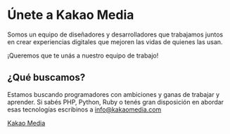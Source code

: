 Únete a Kakao Media
===================
Somos un equipo de diseñadores y desarrolladores que trabajamos juntos en crear experiencias digitales que mejoren las vidas de quienes las usan. 

¡Queremos que te unás a nuestro equipo de trabajo!

## ¿Qué buscamos?

Estamos buscando programadores con ambiciones y ganas de trabajar y aprender. Si sabés PHP, Python, Ruby o tenés gran disposición en abordar esas tecnologías escribinos a info@kakaomedia.com

[Kakao Media](http://kakaomedia.com/ "Kakao Media")




